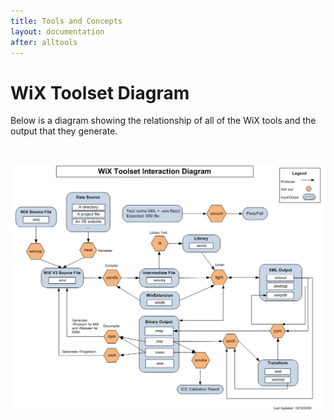 ```yaml
---
title: Tools and Concepts
layout: documentation
after: alltools
---
```

# WiX Toolset Diagram

Below is a diagram showing the relationship of all of the WiX tools and the output that they generate.

&nbsp;

![WiX Toolset Diagram](../content/WiX_Toolset_Diagram.png)

